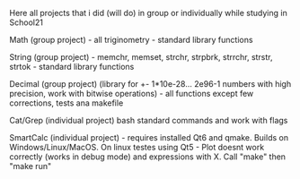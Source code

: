 Here all projects that i did (will do) in group or individually while studying in School21

Math (group project) - all triginometry - standard library functions

String (group project) - memchr, memset, strchr, strpbrk, strrchr, strstr, strtok - standard library functions

Decimal (group project) (library for +- 1*10e-28... 2e96-1 numbers with high precision, work with bitwise operations) - all functions except few corrections, tests ana makefile

Cat/Grep (individual project) bash standard commands and work with flags

SmartCalc (individual project) - requires installed Qt6 and qmake. Builds on Windows/Linux/MacOS. On linux testes using Qt5 - Plot doesnt work correctly (works in debug mode) and expressions with X. Call "make" then "make run"

